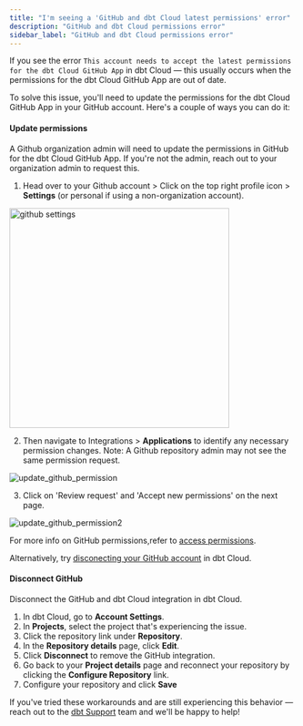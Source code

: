 ```yaml
---
title: "I'm seeing a 'GitHub and dbt Cloud latest permissions' error"
description: "GitHub and dbt Cloud permissions error"
sidebar_label: "GitHub and dbt Cloud permissions error"
---
```


If you see the error `This account needs to accept the latest permissions for the dbt Cloud GitHub App` in dbt Cloud &mdash; this usually occurs when the permissions for the dbt Cloud GitHub App are out of date.

To solve this issue, you'll need to update the permissions for the dbt Cloud GitHub App in your GitHub account. Here's a couple of ways you can do it:

#### Update permissions

A Github organization admin will need to update the permissions in GitHub for the dbt Cloud GitHub App. If you're not the admin, reach out to your organization admin to request this. 

1. Head over to your Github account > Click on the top right profile icon > **Settings** (or personal if using a non-organization account).
<img width="386" alt="github settings" src="https://github.com/user-attachments/assets/bc8810d4-9711-4b0c-930b-c82be57f6c39">

2. Then navigate to Integrations > **Applications** to identify any necessary permission changes. Note: A Github repository admin may not see the same permission request.
<img alt="update_github_permission" src="https://github.com/user-attachments/assets/9bd3cc39-1e1f-4a24-a17a-5dd9c128deaa">

3. Click on 'Review request' and 'Accept new permissions' on the next page.
<img alt="update_github_permission2" src="https://github.com/user-attachments/assets/178220bc-b368-4e1d-b8ec-bc66a9c57985">

For more info on GitHub permissions,refer to [access permissions](https://docs.github.com/en/get-started/learning-about-github/access-permissions-on-github).


Alternatively, try [disconecting your GitHub account](#disconect-github) in dbt Cloud.

#### Disconnect GitHub

Disconnect the GitHub and dbt Cloud integration in dbt Cloud.

1. In dbt Cloud, go to **Account Settings**.
2. In **Projects**, select the project that's experiencing the issue.
3. Click the repository link under **Repository**.
4. In the **Repository details** page, click **Edit**.
5. Click **Disconnect** to remove the GitHub integration.
6. Go back to your **Project details** page and reconnect your repository by clicking the **Configure Repository** link.
7. Configure your repository and click **Save**

<Lightbox src="/img/repository-details-faq.jpg" title="Disconnect your GitHub connection in the 'Repository details' page."/>

If you've tried these workarounds and are still experiencing this behavior &mdash; reach out to the [dbt Support](mailto:support@getdbt.com) team and we'll be happy to help!

